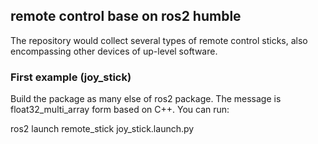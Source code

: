 

## remote control base on ros2 humble  

The repository would collect several types of remote control sticks, also encompassing other devices of up-level software.  

### First example (joy_stick)  

Build the package as many else of ros2 package. The message is float32_multi_array form based on C++. You can run:    

ros2 launch remote_stick joy_stick.launch.py  


